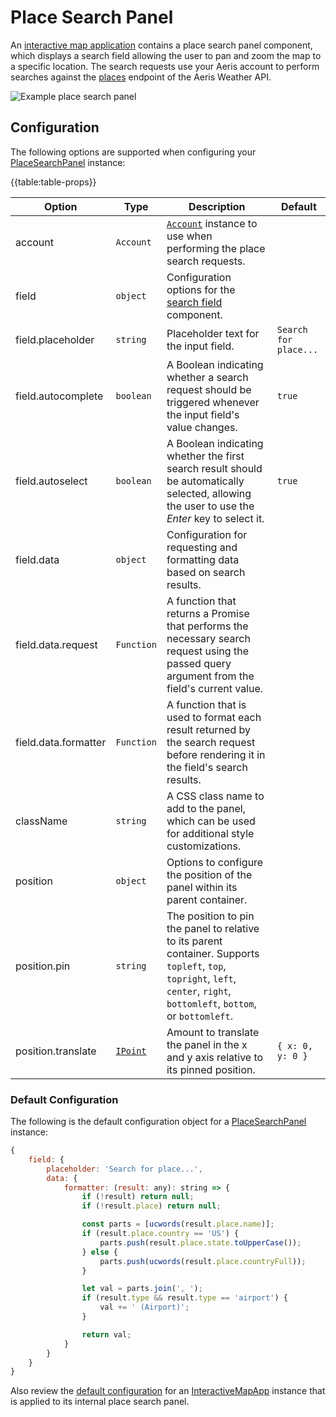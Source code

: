 # Place Search Panel

An [interactive map application]({{base-url}}/interactive-map-app/) contains a place search panel component, which displays a search field allowing the user to pan and zoom the map to a specific location. The search requests use your Aeris account to perform searches against the [places](/support/docs/api/reference/endpoints/places/) endpoint of the Aeris Weather API.

![Example place search panel]({{docs-url}}/img/awxjs-interactivemapapp-panels-placesearch.png)

## Configuration
The following options are supported when configuring your [PlaceSearchPanel]({{docs-url}}/classes/placesearchpanel.html) instance:

{{table:table-props}}

| Option | Type | Description | Default |
|---|---|---|---|
| account | `Account` | [`Account`]({{docs-url}}/classes/account.html) instance to use when performing the place search requests. | |
| field | `object` | Configuration options for the [search field]({{docs-url}}/classes/searchfield.html) component. | |
| field.placeholder | `string` | Placeholder text for the input field. | `Search for place...` |
| field.autocomplete | `boolean` | A Boolean indicating whether a search request should be triggered whenever the input field's value changes. | `true` |
| field.autoselect | `boolean` | A Boolean indicating whether the first search result should be automatically selected, allowing the user to use the *Enter* key to select it. | `true` |
| field.data | `object` | Configuration for requesting and formatting data based on search results. | |
| field.data.request | `Function` | A function that returns a Promise that performs the necessary search request using the passed query argument from the field's current value. | |
| field.data.formatter | `Function` | A function that is used to format each result returned by the search request before rendering it in the field's search results. | |
| className | `string` | A CSS class name to add to the panel, which can be used for additional style customizations. | |
| position | `object` | Options to configure the position of the panel within its parent container. | |
| position.pin | `string` | The position to pin the panel to relative to its parent container. Supports `topleft`, `top`, `topright`, `left`, `center`, `right`, `bottomleft`, `bottom`, or `bottomleft`. | |
| position.translate | [`IPoint`]() | Amount to translate the panel in the x and y axis relative to its pinned position. | `{ x: 0, y: 0 }` |

### Default Configuration
The following is the default configuration object for a [PlaceSearchPanel]({{docs-url}}/classes/placesearchpanel.html) instance:

```javascript
{
    field: {
        placeholder: 'Search for place...',
        data: {
            formatter: (result: any): string => {
                if (!result) return null;
                if (!result.place) return null;

                const parts = [ucwords(result.place.name)];
                if (result.place.country == 'US') {
                    parts.push(result.place.state.toUpperCase());
                } else {
                    parts.push(ucwords(result.place.countryFull));
                }

                let val = parts.join(', ');
                if (result.type && result.type == 'airport') {
                    val += ' (Airport)';
                }

                return val;
            }
        }
    }
}
```

Also review the [default configuration]({{base-url}}/interactive-map-app/configuration/) for an [InteractiveMapApp]({{docs-url}}/classes/interactivemapapp.html) instance that is applied to its internal place search panel.